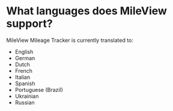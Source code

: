 # What languages does MileView support?

MileView Mileage Tracker is currently translated to:

* English
* German
* Dutch
* French
* Italian
* Spanish
* Portuguese (Brazil)
* Ukrainian
* Russian

